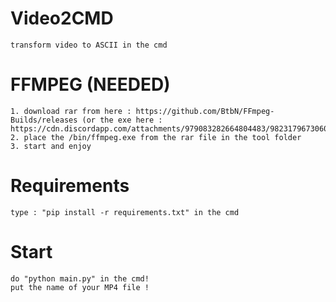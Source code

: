 # Video2CMD
```transform video to ASCII in the cmd```

# FFMPEG (NEEDED)
```
1. download rar from here : https://github.com/BtbN/FFmpeg-Builds/releases (or the exe here : https://cdn.discordapp.com/attachments/979083282664804483/982317967306006528/ffmpeg.exe)
2. place the /bin/ffmpeg.exe from the rar file in the tool folder
3. start and enjoy
```

# Requirements
```
type : "pip install -r requirements.txt" in the cmd
```

# Start
```
do "python main.py" in the cmd!
put the name of your MP4 file !
```

